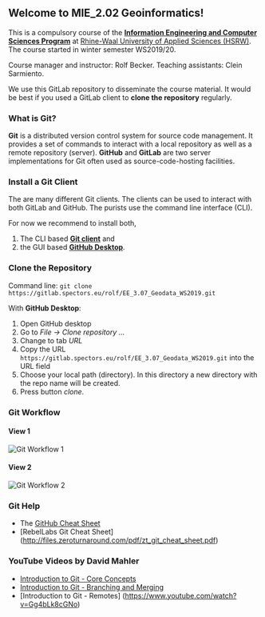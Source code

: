 ## Welcome to MIE_2.02 Geoinformatics!

This is a compulsory course of the [**Information Engineering and Computer Sciences Program**](https://www.hochschule-rhein-waal.de/en/faculties/communication-and-environment/degree-programmes/master-degree-programmes/information) at [Rhine-Waal University of Applied Sciences (HSRW)](https://www.hsrw.eu/). The course started in winter semester WS2019/20. 

Course manager and instructor: Rolf Becker. 
Teaching assistants: Clein Sarmiento.

We use this GitLab repository to disseminate the course material. It would be best if you used a GitLab client to **clone the repository** regularly. 

### What is Git?

**Git** is a distributed version control system for source code management. It provides a set of commands to interact with a local repository as well as a remote repository (server). **GitHub** and **GitLab** are two server implementations for Git often used as source-code-hosting facilities.


### Install a Git Client 

The are many different Git clients. The clients can be used to interact with both GitLab and GitHub. The purists use the command line interface (CLI). 

For now we recommend to install both, 
1. The CLI based  [**Git client**](https://git-scm.com/downloads) and
1. the GUI based [**GitHub Desktop**](https://desktop.github.com/). 

### Clone the Repository

Command line: `git clone https://gitlab.spectors.eu/rolf/EE_3.07_Geodata_WS2019.git`

With **GitHub Desktop**:

1. Open GitHub desktop
1. Go to _File -> Clone repository ..._
1. Change to tab _URL_
1. Copy the URL `https://gitlab.spectors.eu/rolf/EE_3.07_Geodata_WS2019.git` into the URL field
1. Choose your local path (directory). In this directory a new directory with the repo name will be created.
1. Press button _clone_.

### Git Workflow

#### View 1
![Git Workflow 1](https://i.stack.imgur.com/vpVBd.png "Git Workflow")

#### View 2
![Git Workflow 2](https://kevintshoemaker.github.io/StatsChats/GIT2.png "Git Workflow")


### Git Help

* The [GitHub Cheat Sheet](https://github.github.com/training-kit/downloads/github-git-cheat-sheet.pdf)
* [RebelLabs Git Cheat Sheet] (http://files.zeroturnaround.com/pdf/zt_git_cheat_sheet.pdf)

### YouTube Videos by **David Mahler**

* [Introduction to Git - Core Concepts](https://www.youtube.com/watch?v=uR6G2v_WsRA)
* [Introduction to Git - Branching and Merging](https://www.youtube.com/watch?v=FyAAIHHClqI) 
* [Introduction to Git - Remotes] (https://www.youtube.com/watch?v=Gg4bLk8cGNo)

